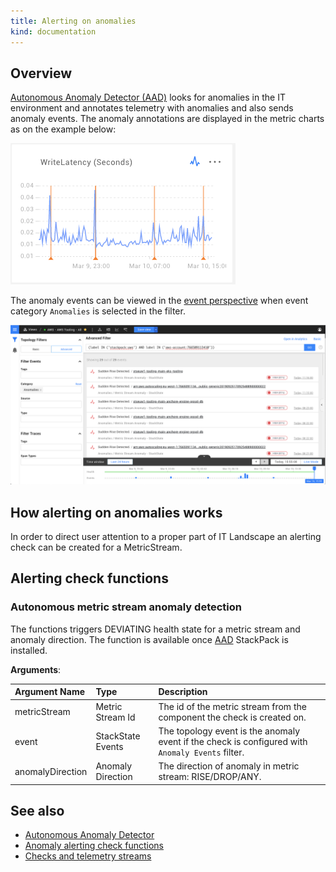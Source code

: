 ```yaml
---
title: Alerting on anomalies
kind: documentation
---
```


## Overview

[Autonomous Anomaly Detector (AAD)](../../stackpacks/add-ons/aad.md) looks for anomalies in the IT environment and annotates telemetry with anomalies and also sends anomaly events.
The anomaly annotations are displayed in the metric charts as on the example below:

![Anomaly example](../../.gitbook/assets/anomaly-chart-write-latency.png)

The anomaly events can be viewed in the [event perspective](../../use/views/events_perspective.md) when event category `Anomalies` is selected in the filter.

![Anomaly events](../../.gitbook/assets/anomaly-events-in-events-perspective.png)

## How alerting on anomalies works

In order to direct user attention to a proper part of IT Landscape an alerting check can be created for a MetricStream.

## Alerting check functions

### Autonomous metric stream anomaly detection

The functions triggers DEVIATING health state for a metric stream and anomaly direction. The function is available once [AAD](../../stackpacks/add-ons/aad.md) StackPack is installed.

**Arguments**:

| Argument Name | Type | Description |
| :--- | :--- | :--- |
| metricStream | Metric Stream Id | The id of the metric stream from the component the check is created on. |
| event | StackState Events | The topology event is the anomaly event if the check is configured with `Anomaly Events` filter. |
| anomalyDirection | Anomaly Direction | The direction of anomaly in metric stream: RISE/DROP/ANY. |

## See also

* [Autonomous Anomaly Detector](../../stackpacks/add-ons/aad.md)
* [Anomaly alerting check functions](../../configure/telemetry/anomaly-alerting-check-functions.md)
* [Checks and telemetry streams](checks_and_streams.md)
